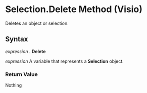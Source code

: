 
# Selection.Delete Method (Visio)

Deletes an object or selection.


## Syntax

 _expression_ . **Delete**

 _expression_ A variable that represents a **Selection** object.


### Return Value

Nothing


